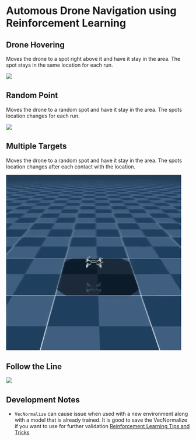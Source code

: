 # Automous Drone Navigation using Reinforcement Learning

## Drone Hovering
Moves the drone to a spot right above it and have it stay in the area. The spot stays in the same location for each run.

![](Images/sac_drone_hover.gif)

## Random Point 
Moves the drone to a random spot and have it stay in the area. The spots location changes for each run.

![](Images/sac_drone_random.gif)

## Multiple Targets
Moves the drone to a random spot and have it stay in the area. The spots location changes after each contact with the location.

![](Images/sac_drone_targets.gif)

## Follow the Line
![](Images/sac_drone_follow.gif)

## Development Notes
- `VecNormalize`  can cause issue when used with a new environment along with a model that is already trained. It is good to save the VecNormalize if you want to use for further validation [Reinforcement Learning Tips and Tricks](https://stable-baselines3.readthedocs.io/en/master/guide/rl_tips.html)
